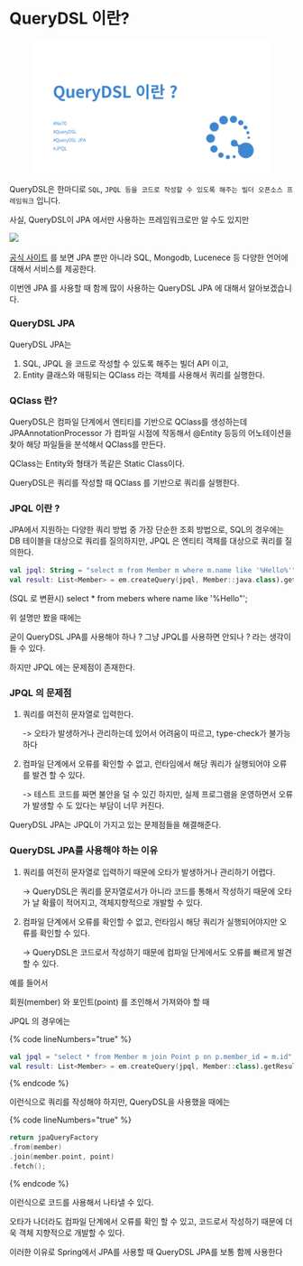 # QueryDSL 이란?

<figure><img src="../.gitbook/assets/image (1).png" alt=""><figcaption></figcaption></figure>

QueryDSL은 한마디로 `SQL`, `JPQL 등을 코드로 작성할 수 있도록 해주는 빌더 오픈소스 프레임워크` 입니다.

사실, QueryDSL이 JPA 에서만 사용하는 프레임워크로만 알 수도 있지만



![](https://velog.velcdn.com/images/soyeon207/post/d8761b97-1932-4888-8c92-ff3c411851c8/image.png)

[공식 사이트](http://querydsl.com/) 를 보면 JPA 뿐만 아니라 SQL, Mongodb, Lucenece 등 다양한 언어에 대해서 서비스를 제공한다.

이번엔 JPA 를 사용할 때 함께 많이 사용하는 QueryDSL JPA 에 대해서 알아보겠습니다.



### QueryDSL JPA

QueryDSL JPA는

1. SQL, JPQL 을 코드로 작성할 수 있도록 해주는 빌더 API 이고,
2. Entity 클래스와 매핑되는 QClass 라는 객체를 사용해서 쿼리를 실행한다.



### QClass 란?

QueryDSL은 컴파일 단계에서 엔티티를 기반으로 QClass를 생성하는데 JPAAnnotationProcessor 가 컴파일 시점에 작동해서 @Entity 등등의 어노테이션을 찾아 해당 파일들을 분석해서 QClass를 만든다.



QClass는 Entity와 형태가 똑같은 Static Class이다.

QueryDSL은 쿼리를 작성할 때 QClass 를 기반으로 쿼리를 실행한다.



### JPQL 이란 ?

JPA에서 지원하는 다양한 쿼리 방법 중 가장 단순한 조회 방법으로, SQL의 경우에는 DB 테이블을 대상으로 쿼리를 질의하지만, JPQL 은 엔티티 객체를 대상으로 쿼리를 질의한다.

```kotlin
val jpql: String = "select m from Member m where m.name like '%Hello%'";
val result: List<Member> = em.createQuery(jpql, Member::java.class).getResultList()
```

(SQL 로 변환시) select \* from mebers where name like '%Hello"';



위 설명만 봤을 때에는

굳이 QueryDSL JPA를 사용해야 하나 ? 그냥 JPQL를 사용하면 안되나 ? 라는 생각이 들 수 있다.

하지만 JPQL 에는 문제점이 존재한다.



### JPQL 의 문제점

1.  쿼리를 여전히 문자열로 입력한다.

    \-> 오타가 발생하거나 관리하는데 있어서 어려움이 따르고, type-check가 불가능하다
2.  컴파일 단계에서 오류를 확인할 수 없고, 런타임에서 해당 쿼리가 실행되어야 오류를 발견 할 수 있다.

    \-> 테스트 코드를 짜면 불안을 덜 수 있긴 하지만, 실제 프로그램을 운영하면서 오류가 발생할 수 도 있다는 부담이 너무 커진다.

QueryDSL JPA는 JPQL이 가지고 있는 문제점들을 해결해준다.



### QueryDSL JPA를 사용해야 하는 이유

1.  쿼리를 여전히 문자열로 입력하기 때문에 오타가 발생하거나 관리하기 어렵다.

    \-> QueryDSL은 쿼리를 문자열로서가 아니라 코드를 통해서 작성하기 때문에 오타가 날 확률이 적어지고, 객체지향적으로 개발할 수 있다.
2.  컴파일 단계에서 오류를 확인할 수 없고, 런타임시 해당 쿼리가 실행되어야지만 오류를 확인할 수 있다.

    \-> QueryDSL은 코드로서 작성하기 때문에 컴파일 단게에서도 오류를 빠르게 발견 할 수 있다.

예를 들어서

회원(member) 와 포인트(point) 를 조인해서 가져와야 할 때

JPQL 의 경우에는

{% code lineNumbers="true" %}
```kotlin
val jpql = "select * from Member m join Point p on p.member_id = m.id"
val result: List<Member> = em.createQuery(jpql, Member::class).getResultList()
```
{% endcode %}

이런식으로 쿼리를 작성해야 하지만, QueryDSL을 사용했을 때에는

{% code lineNumbers="true" %}
```kotlin
return jpaQueryFactory
.from(member)
.join(member.point, point)
.fetch();
```
{% endcode %}

이런식으로 코드를 사용해서 나타낼 수 있다.

오타가 나더라도 컴파일 단계에서 오류를 확인 할 수 있고, 코드로서 작성하기 때문에 더욱 객체 지향적으로 개발할 수 있다.

이러한 이유로 Spring에서 JPA를 사용할 때 QueryDSL JPA를 보통 함께 사용한다

